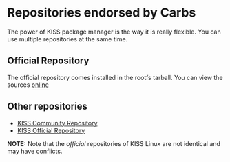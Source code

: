 Repositories endorsed by Carbs
==============================
The power of KISS package manager is the way
it is really flexible. You can use multiple 
repositories at the same time.

Official Repository
-------------------

The official repository comes installed in
the rootfs tarball. You can view the sources 
[online](//git.carbslinux.org/repository/log.html)


Other repositories
------------------

* [KISS Community Repository](https://github.com/kisslinux/community)
* [KISS Official Repository](https://github.com/kisslinux/repo)

**NOTE:** Note that the *official* repositories of 
KISS Linux are not identical and may have conflicts. 
